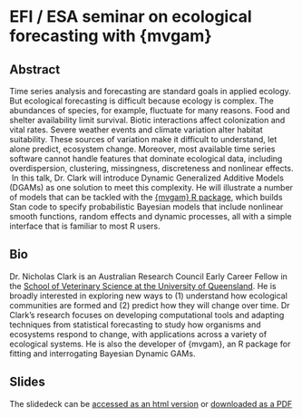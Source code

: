 # EFI / ESA seminar on ecological forecasting with {mvgam}
## Abstract
Time series analysis and forecasting are standard goals in applied ecology. But ecological forecasting is difficult because ecology is complex. The abundances of species, for example, fluctuate for many reasons. Food and shelter availability limit survival. Biotic interactions affect colonization and vital rates. Severe weather events and climate variation alter habitat suitability. These sources of variation make it difficult to understand, let alone predict, ecosystem change. Moreover, most available time series software cannot handle features that dominate ecological data, including overdispersion, clustering, missingness, discreteness and nonlinear effects.
﻿
In this talk, Dr. Clark will introduce Dynamic Generalized Additive Models (DGAMs) as one solution to meet this complexity. He will illustrate a number of models that can be tackled with the [{mvgam} R package](https://nicholasjclark.github.io/mvgam/), which builds Stan code to specify probabilistic Bayesian models that include nonlinear smooth functions, random effects and dynamic processes, all with a simple interface that is familiar to most R users.

## Bio
Dr. Nicholas Clark is an Australian Research Council Early Career Fellow in the [School of Veterinary Science at the University of Queensland](https://researchers.uq.edu.au/researcher/15140). He is broadly interested in exploring new ways to (1) understand how ecological communities are formed and (2) predict how they will change over time. Dr Clark’s research focuses on developing computational tools and adapting techniques from statistical forecasting to study how organisms and ecosystems respond to change, with applications across a variety of ecological systems. He is also the developer of {mvgam}, an R package for fitting and interrogating Bayesian Dynamic GAMs.

## Slides
The slidedeck can be [accessed as an html version](https://nicholasjclark.github.io/EFI_seminar/EFI_talk_slidedeck#1) or [downloaded as a PDF](https://github.com/nicholasjclark/EFI_seminar/raw/main/EFI_talk_slidedeck.pdf)
